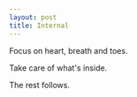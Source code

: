 ```yaml
---
layout: post
title: Internal
---
```

Focus on heart, breath and toes.

Take care of what's inside.

The rest follows.
